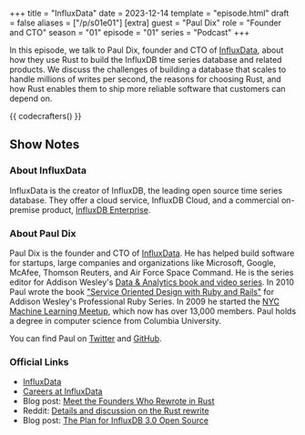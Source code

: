 +++
title = "InfluxData"
date = 2023-12-14
template = "episode.html"
draft = false
aliases = ["/p/s01e01"]
[extra]
guest = "Paul Dix"
role = "Founder and CTO"
season = "01"
episode = "01"
series = "Podcast"
+++

<div><script id="letscast-player-4f3d94e8" src="https://letscast.fm/podcasts/rust-in-production-82281512/episodes/rust-in-production-ep-1-influxdata-s-paul-dix/player.js?size=s"></script></div>

In this episode, we talk to Paul Dix, founder and CTO of
[InfluxData](https://www.influxdata.com/), about how they use Rust to build the
InfluxDB time series database and related products. We discuss the challenges of
building a database that scales to handle millions of writes per second, the
reasons for choosing Rust, and how Rust enables them to ship more reliable
software that customers can depend on.

{{ codecrafters() }}

## Show Notes

### About InfluxData

InfluxData is the creator of InfluxDB, the leading open source time series
database. They offer a cloud service, InfluxDB Cloud, and a commercial
on-premise product, [InfluxDB Enterprise](https://www.influxdata.com/products/influxdb-enterprise/).

### About Paul Dix

Paul Dix is the founder and CTO of [InfluxData](https://www.influxdata.com/). He
has helped build software for startups, large companies and organizations like
Microsoft, Google, McAfee, Thomson Reuters, and Air Force Space Command. He is
the series editor for Addison Wesley's [Data & Analytics book and video
series](https://www.informit.com/imprint/series_detail.aspx?ser=4255387). In
2010 Paul wrote the book ["Service Oriented Design with Ruby and
Rails"](https://www.oreilly.com/library/view/service-oriented-design-with/9780321700124/)
for Addison Wesley's Professional Ruby Series. In 2009 he started the [NYC
Machine Learning Meetup](https://www.meetup.com/nyc-machine-learning/), which
now has over 13,000 members. Paul holds a degree in computer science from
Columbia University.

You can find Paul on [Twitter](https://twitter.com/pauldix) and
[GitHub](https://github.com/pauldix).

### Official Links

- [InfluxData](https://www.influxdata.com/)
- [Careers at InfluxData](https://www.influxdata.com/careers/)
- Blog post: [Meet the Founders Who Rewrote in Rust](https://www.influxdata.com/blog/meet-founders-who-rewrote-in-rust/)
- Reddit: [Details and discussion on the Rust rewrite](https://www.reddit.com/r/rust/comments/16v13l5/influxdb_officially_made_the_switch_from_go_rust/)
- Blog post: [The Plan for InfluxDB 3.0 Open Source](https://www.influxdata.com/blog/the-plan-for-influxdb-3-0-open-source/)
